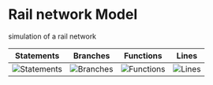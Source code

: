 #  Rail network Model
simulation of a rail network


| Statements                  | Branches                | Functions                 | Lines                |
| --------------------------- | ----------------------- | ------------------------- | -------------------- |
| ![Statements](https://img.shields.io/badge/statements-99.41%25-brightgreen.svg) | ![Branches](https://img.shields.io/badge/branches-98.82%25-brightgreen.svg) | ![Functions](https://img.shields.io/badge/functions-96.15%25-brightgreen.svg) | ![Lines](https://img.shields.io/badge/lines-99.36%25-brightgreen.svg)    |


